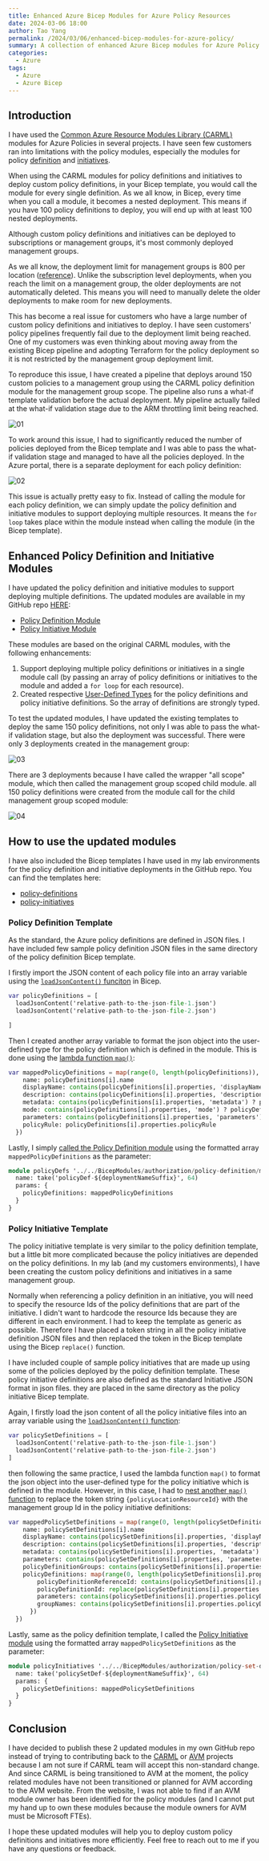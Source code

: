 ```yaml
---
title: Enhanced Azure Bicep Modules for Azure Policy Resources
date: 2024-03-06 18:00
author: Tao Yang
permalink: /2024/03/06/enhanced-bicep-modules-for-azure-policy/
summary: A collection of enhanced Azure Bicep modules for Azure Policy resources based on CARML.
categories:
  - Azure
tags:
  - Azure
  - Azure Bicep
---
```


## Introduction

I have used the [Common Azure Resource Modules Library (CARML)](https://aka.ms/carml) modules for Azure Policies in several projects. I have seen few customers ran into limitations with the policy modules, especially the modules for policy [definition](https://github.com/TY-Consulting/ResourceModules/tree/main/modules/authorization/policy-definition) and [initiatives](https://github.com/TY-Consulting/ResourceModules/tree/main/modules/authorization/policy-set-definition).

When using the CARML modules for policy definitions and initiatives to deploy custom policy definitions, in your Bicep template, you would call the module for every single definition. As we all know, in Bicep, every time when you call a module, it becomes a nested deployment. This means if you have 100 policy definitions to deploy, you will end up with at least 100 nested deployments.

Although custom policy definitions and initiatives can be deployed to subscriptions or management groups, it's most commonly deployed management groups.

As we all know, the deployment limit for management groups is 800 per location ([reference](https://learn.microsoft.com/en-us/azure/azure-resource-manager/management/azure-subscription-service-limits#management-group-limits)). Unlike the subscription level deployments, when you reach the limit on a management group, the older deployments are not automatically deleted. This means you will need to manually delete the older deployments to make room for new deployments.

This has become a real issue for customers who have a large number of custom policy definitions and initiatives to deploy. I have seen customers' policy pipelines frequently fail due to the deployment limit being reached. One of my customers was even thinking about moving away from the existing Bicep pipeline and adopting Terraform for the policy deployment so it is not restricted by the management group deployment limit.

To reproduce this issue, I have created a pipeline that deploys around 150 custom policies to a management group using the CARML policy definition module for the management group scope. The pipeline also runs a what-if template validation before the actual deployment. My pipeline actually failed at the what-if validation stage due to the ARM throttling limit being reached.

![01](../../../../assets/images/2024/03/policy-modules-01.jpg)

To work around this issue, I had to significantly reduced the number of policies deployed from the Bicep template and I was able to pass the what-if validation stage and managed to have all the policies deployed. In the Azure portal, there is a separate deployment for each policy definition:

![02](../../../../assets/images/2024/03/policy-modules-02.jpg)

This issue is actually pretty easy to fix. Instead of calling the module for each policy definition, we can simply update the policy definition and initiative modules to support deploying multiple resources. It means the `for loop` takes place within the module instead when calling the module (in the Bicep template).

## Enhanced Policy Definition and Initiative Modules

I have updated the policy definition and initiative modules to support deploying multiple definitions. The updated modules are available in my GitHub repo [HERE](https://github.com/tyconsulting/BlogPosts/tree/master/BicepModules/authorization):

* [Policy Definition Module](https://github.com/tyconsulting/BlogPosts/tree/master/BicepModules/authorization/policy-definition)
* [Policy Initiative Module](https://github.com/tyconsulting/BlogPosts/tree/master/BicepModules/authorization/policy-set-definition)

These modules are based on the original CARML modules, with the following enhancements:

1. Support deploying multiple policy definitions or initiatives in a single module call (by passing an array of policy definitions or initiatives to the module and added a `for loop` for each resource).
2. Created respective [User-Defined Types](https://learn.microsoft.com/en-us/azure/azure-resource-manager/bicep/user-defined-data-types) for the policy definitions and policy initiative definitions. So the array of definitions are strongly typed.

To test the updated modules, I have updated the existing templates to deploy the same 150 policy definitions, not only I was able to pass the what-if validation stage, but also the deployment was successful. There were only 3 deployments created in the management group:

![03](../../../../assets/images/2024/03/policy-modules-03.jpg)

There are 3 deployments because I have called the wrapper "all scope" module, which then called the management group scoped child module. all 150 policy definitions were created from the module call for the child management group scoped module:

![04](../../../../assets/images/2024/03/policy-modules-04.jpg)

## How to use the updated modules

I have also included the Bicep templates I have used in my lab environments for the policy definition and initiative deployments in the GitHub repo. You can find the templates here:

* [policy-definitions](https://github.com/tyconsulting/BlogPosts/tree/master/Azure-Bicep/policy-definitions)
* [policy-initiatives](https://github.com/tyconsulting/BlogPosts/tree/master/Azure-Bicep/policy-initiatives)

### Policy Definition Template

As the standard, the Azure policy definitions are defined in JSON files. I have included few sample policy definition JSON files in the same directory of the policy definition Bicep template.

I firstly import the JSON content of each policy file into an array variable using the [`loadJsonContent()` funciton](https://github.com/tyconsulting/BlogPosts/blob/master/Azure-Bicep/policy-definitions/main.bicep#L4-L20) in Bicep.

```terraform
var policyDefinitions = [
  loadJsonContent('relative-path-to-the-json-file-1.json')
  loadJsonContent('relative-path-to-the-json-file-2.json')

]
```

Then I created another array variable to format the json object into the user-defined type for the policy definition which is defined in the module. This is done using the [lambda function `map()`](https://learn.microsoft.com/en-us/azure/azure-resource-manager/bicep/bicep-functions-lambda#map):

```terraform
var mappedPolicyDefinitions = map(range(0, length(policyDefinitions)), i => {
    name: policyDefinitions[i].name
    displayName: contains(policyDefinitions[i].properties, 'displayName') ? policyDefinitions[i].properties.displayName : null
    description: contains(policyDefinitions[i].properties, 'description') ? policyDefinitions[i].properties.description : null
    metadata: contains(policyDefinitions[i].properties, 'metadata') ? policyDefinitions[i].properties.metadata : null
    mode: contains(policyDefinitions[i].properties, 'mode') ? policyDefinitions[i].properties.mode : 'All'
    parameters: contains(policyDefinitions[i].properties, 'parameters') ? policyDefinitions[i].properties.parameters : null
    policyRule: policyDefinitions[i].properties.policyRule
  })
```

Lastly, I simply [called the Policy Definition module](https://github.com/tyconsulting/BlogPosts/blob/master/Azure-Bicep/policy-definitions/main.bicep#L34-L39) using the formatted array `mappedPolicyDefinitions` as the parameter:

```terraform
module policyDefs '../../BicepModules/authorization/policy-definition/main.bicep' = {
  name: take('policyDef-${deploymentNameSuffix}', 64)
  params: {
    policyDefinitions: mappedPolicyDefinitions
  }
}
```

### Policy Initiative Template

The policy initiative template is very similar to the policy definition template, but a little bit more complicated because the policy initiatives are depended on the policy definitions. In my lab (and my customers environments), I have been creating the custom policy definitions and initiatives in a same management group.

Normally when referencing a policy definition in an initiative, you will need to specify the resource Ids of the policy definitions that are part of the initiative. I didn't want to hardcode the resource Ids because they are different in each environment. I had to keep the template as generic as possible. Therefore I have placed a token string in all the policy initiative definition JSON files and then replaced the token in the Bicep template using the Bicep `replace()` function.

I have included couple of sample policy initiatives that are made up using some of the policies deployed by the policy definition template. These policy initiative definitions are also defined as the standard Initiative JSON format in json files. they are placed in the same directory as the policy initiative Bicep template.

Again, I firstly load the json content of all the policy initiative files into an array variable using the [`loadJsonContent()` function](https://github.com/tyconsulting/BlogPosts/blob/master/Azure-Bicep/policy-initiatives/main.bicep#L8-L11):

```terraform
var policySetDefinitions = [
  loadJsonContent('relative-path-to-the-json-file-1.json')
  loadJsonContent('relative-path-to-the-json-file-2.json')
]
```

then following the same practice, I used the lambda function `map()` to format the json object into the user-defined type for the policy initiative which is defined in the module. However, in this case, I had to [nest another `map()` function](https://github.com/tyconsulting/BlogPosts/blob/master/Azure-Bicep/policy-initiatives/main.bicep#L20-L25) to replace the token string `{policyLocationResourceId}` with the management group Id in the policy initiative definitions:

```terraform
var mappedPolicySetDefinitions = map(range(0, length(policySetDefinitions)), i => {
    name: policySetDefinitions[i].name
    displayName: contains(policySetDefinitions[i].properties, 'displayName') ? policySetDefinitions[i].properties.displayName : null
    description: contains(policySetDefinitions[i].properties, 'description') ? policySetDefinitions[i].properties.description : null
    metadata: contains(policySetDefinitions[i].properties, 'metadata') ? policySetDefinitions[i].properties.metadata : null
    parameters: contains(policySetDefinitions[i].properties, 'parameters') ? policySetDefinitions[i].properties.parameters : null
    policyDefinitionGroups: contains(policySetDefinitions[i].properties, 'policyDefinitionGroups') ? policySetDefinitions[i].properties.policyDefinitionGroups : null
    policyDefinitions: map(range(0, length(policySetDefinitions[i].properties.policyDefinitions)), c => {
        policyDefinitionReferenceId: contains(policySetDefinitions[i].properties.policyDefinitions[c], 'policyDefinitionReferenceId') ? policySetDefinitions[i].properties.policyDefinitions[c].policyDefinitionReferenceId : null
        policyDefinitionId: replace(policySetDefinitions[i].properties.policyDefinitions[c].policyDefinitionId, '{policyLocationResourceId}', managementGroupId)
        parameters: contains(policySetDefinitions[i].properties.policyDefinitions[c], 'parameters') ? policySetDefinitions[i].properties.policyDefinitions[c].parameters : null
        groupNames: contains(policySetDefinitions[i].properties.policyDefinitions[c], 'groupNames') ? policySetDefinitions[i].properties.policyDefinitions[c].groupNames : null
      })
  })
```

Lastly, same as the policy definition template, I called the [Policy Initiative module](https://github.com/tyconsulting/BlogPosts/blob/master/Azure-Bicep/policy-initiatives/main.bicep#L29-L34) using the formatted array `mappedPolicySetDefinitions` as the parameter:

```terraform
module policyInitiatives '../../BicepModules/authorization/policy-set-definition/main.bicep' = {
  name: take('policySetDef-${deploymentNameSuffix}', 64)
  params: {
    policySetDefinitions: mappedPolicySetDefinitions
  }
}
```

## Conclusion

I have decided to publish these 2 updated modules in my own GitHub repo instead of trying to contributing back to the [CARML](https://aka.ms/carml) or [AVM](https://aka.ms/avm) projects because I am not sure if CARML team will accept this non-standard change. And since CARML is being transitioned to AVM at the moment, the policy related modules have not been transitioned or planned for AVM according to the AVM website. From the website, I was not able to find if an AVM module owner has been identified for the policy modules (and I cannot put my hand up to own these modules because the module owners for AVM must be Microsoft FTEs).

I hope these updated modules will help you to deploy custom policy definitions and initiatives more efficiently. Feel free to reach out to me if you have any questions or feedback.
